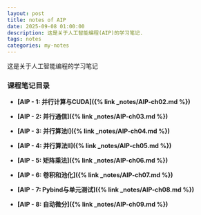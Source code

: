 ```yaml
---
layout: post
title: notes of AIP
date: 2025-09-08 01:00:00
description: 这是关于人工智能编程(AIP)的学习笔记.
tags: notes
categories: my-notes
---
```


这是关于人工智能编程的学习笔记

### 课程笔记目录

- **[AIP - 1: 并行计算与CUDA]({% link _notes/AIP-ch02.md %})**

- **[AIP - 2: 并行通信]({% link _notes/AIP-ch03.md %})**

- **[AIP - 3: 并行算法I]({% link _notes/AIP-ch04.md %})**

- **[AIP - 4: 并行算法II]({% link _notes/AIP-ch05.md %})**

- **[AIP - 5: 矩阵乘法]({% link _notes/AIP-ch06.md %})**

- **[AIP - 6: 卷积和池化]({% link _notes/AIP-ch07.md %})**

- **[AIP - 7: Pybind与单元测试]({% link _notes/AIP-ch08.md %})**

- **[AIP - 8: 自动微分]({% link _notes/AIP-ch09.md %})**

